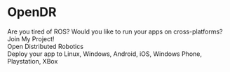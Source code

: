 # OpenDR
Are you tired of ROS? Would you like to run your apps on cross-platforms? Join My Project!<br>
Open Distributed Robotics <br>
Deploy your app to Linux, Windows, Android, iOS, Windows Phone, Playstation, XBox
